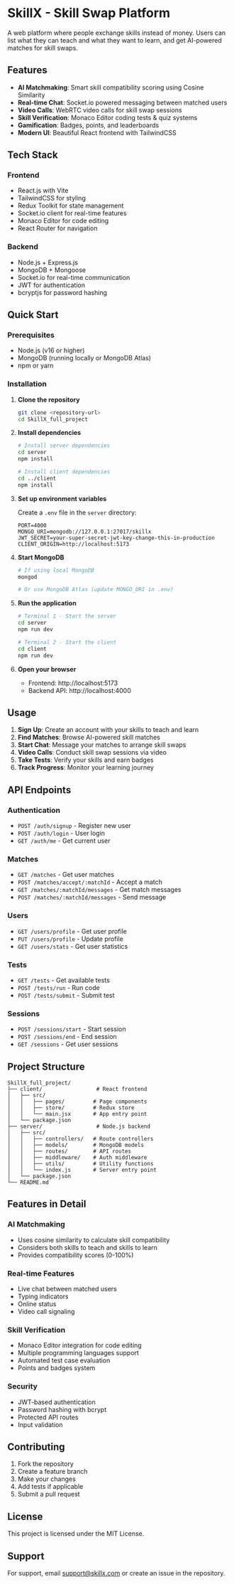 # SkillX - Skill Swap Platform

A web platform where people exchange skills instead of money. Users can list what they can teach and what they want to learn, and get AI-powered matches for skill swaps.

## Features

- **AI Matchmaking**: Smart skill compatibility scoring using Cosine Similarity
- **Real-time Chat**: Socket.io powered messaging between matched users
- **Video Calls**: WebRTC video calls for skill swap sessions
- **Skill Verification**: Monaco Editor coding tests & quiz systems
- **Gamification**: Badges, points, and leaderboards
- **Modern UI**: Beautiful React frontend with TailwindCSS

## Tech Stack

### Frontend
- React.js with Vite
- TailwindCSS for styling
- Redux Toolkit for state management
- Socket.io client for real-time features
- Monaco Editor for code editing
- React Router for navigation

### Backend
- Node.js + Express.js
- MongoDB + Mongoose
- Socket.io for real-time communication
- JWT for authentication
- bcryptjs for password hashing

## Quick Start

### Prerequisites
- Node.js (v16 or higher)
- MongoDB (running locally or MongoDB Atlas)
- npm or yarn

### Installation

1. **Clone the repository**
   ```bash
   git clone <repository-url>
   cd SkillX_full_project
   ```

2. **Install dependencies**
   ```bash
   # Install server dependencies
   cd server
   npm install

   # Install client dependencies
   cd ../client
   npm install
   ```

3. **Set up environment variables**
   
   Create a `.env` file in the `server` directory:
   ```env
   PORT=4000
   MONGO_URI=mongodb://127.0.0.1:27017/skillx
   JWT_SECRET=your-super-secret-jwt-key-change-this-in-production
   CLIENT_ORIGIN=http://localhost:5173
   ```

4. **Start MongoDB**
   ```bash
   # If using local MongoDB
   mongod
   
   # Or use MongoDB Atlas (update MONGO_URI in .env)
   ```

5. **Run the application**
   ```bash
   # Terminal 1 - Start the server
   cd server
   npm run dev

   # Terminal 2 - Start the client
   cd client
   npm run dev
   ```

6. **Open your browser**
   - Frontend: http://localhost:5173
   - Backend API: http://localhost:4000

## Usage

1. **Sign Up**: Create an account with your skills to teach and learn
2. **Find Matches**: Browse AI-powered skill matches
3. **Start Chat**: Message your matches to arrange skill swaps
4. **Video Calls**: Conduct skill swap sessions via video
5. **Take Tests**: Verify your skills and earn badges
6. **Track Progress**: Monitor your learning journey

## API Endpoints

### Authentication
- `POST /auth/signup` - Register new user
- `POST /auth/login` - User login
- `GET /auth/me` - Get current user

### Matches
- `GET /matches` - Get user matches
- `POST /matches/accept/:matchId` - Accept a match
- `GET /matches/:matchId/messages` - Get match messages
- `POST /matches/:matchId/messages` - Send message

### Users
- `GET /users/profile` - Get user profile
- `PUT /users/profile` - Update profile
- `GET /users/stats` - Get user statistics

### Tests
- `GET /tests` - Get available tests
- `POST /tests/run` - Run code
- `POST /tests/submit` - Submit test

### Sessions
- `POST /sessions/start` - Start session
- `POST /sessions/end` - End session
- `GET /sessions` - Get user sessions

## Project Structure

```
SkillX_full_project/
├── client/                 # React frontend
│   ├── src/
│   │   ├── pages/         # Page components
│   │   ├── store/         # Redux store
│   │   └── main.jsx       # App entry point
│   └── package.json
├── server/                 # Node.js backend
│   ├── src/
│   │   ├── controllers/   # Route controllers
│   │   ├── models/        # MongoDB models
│   │   ├── routes/        # API routes
│   │   ├── middleware/    # Auth middleware
│   │   ├── utils/         # Utility functions
│   │   └── index.js       # Server entry point
│   └── package.json
└── README.md
```

## Features in Detail

### AI Matchmaking
- Uses cosine similarity to calculate skill compatibility
- Considers both skills to teach and skills to learn
- Provides compatibility scores (0-100%)

### Real-time Features
- Live chat between matched users
- Typing indicators
- Online status
- Video call signaling

### Skill Verification
- Monaco Editor integration for code editing
- Multiple programming languages support
- Automated test case evaluation
- Points and badges system

### Security
- JWT-based authentication
- Password hashing with bcrypt
- Protected API routes
- Input validation

## Contributing

1. Fork the repository
2. Create a feature branch
3. Make your changes
4. Add tests if applicable
5. Submit a pull request

## License

This project is licensed under the MIT License.

## Support

For support, email support@skillx.com or create an issue in the repository.
